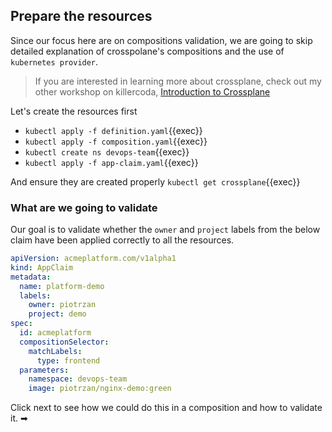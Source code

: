 ## Prepare the resources

Since our focus here are on compositions validation, we are going to skip
detailed explanation of crosspolane's compositions and the use of
`kubernetes provider`.

> If you are interested in learning more about crossplane, check out my other
> workshop on killercoda,
> [Introduction to Crossplane](https://killercoda.com/decoder/course/crossplane/crossplane-k8s-provider)

Let's create the resources first

- `kubectl apply -f definition.yaml`{{exec}}
- `kubectl apply -f composition.yaml`{{exec}}
- `kubectl create ns devops-team`{{exec}}
- `kubectl apply -f app-claim.yaml`{{exec}}

And ensure they are created properly `kubectl get crossplane`{{exec}}

### What are we going to validate

Our goal is to validate whether the `owner` and `project` labels from the below
claim have been applied correctly to all the resources.

```yaml
apiVersion: acmeplatform.com/v1alpha1
kind: AppClaim
metadata:
  name: platform-demo
  labels:
    owner: piotrzan
    project: demo
spec:
  id: acmeplatform
  compositionSelector:
    matchLabels:
      type: frontend
  parameters:
    namespace: devops-team
    image: piotrzan/nginx-demo:green
```

Click next to see how we could do this in a composition and how to validate it. ➡
